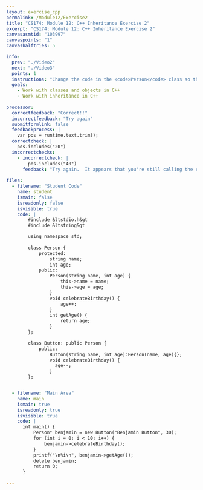 ```yaml
---
layout: exercise_cpp
permalink: /Module12/Exercise2
title: "CS174: Module 12: C++ Inheritance Exercise 2"
excerpt: "CS174: Module 12: C++ Inheritance Exercise 2"
canvasasmtid: "103997"
canvaspoints: "1"
canvashalftries: 5

info:
  prev: "./Video2"
  next: "./Video3"
  points: 1
  instructions: "Change the code in the <code>Person</code> class so that runtime polymorphism is achieved on the <code>celebrateBirthday()</code> method in the <code>Button</code> class, even when we hold a reference to a button object that's <code>Person*</code>."
  goals:
    - Work with classes and objects in C++
    - Work with inheritance in C++
    
processor:  
  correctfeedback: "Correct!!" 
  incorrectfeedback: "Try again"
  submitformlink: false
  feedbackprocess: | 
    var pos = runtime.text.trim();
  correctcheck: |
    pos.includes("20")
  incorrectchecks:
    - incorrectcheck: |
        pos.includes("40")
      feedback: "Try again.  It appears that you're still calling the celebrateBirthday() method on the Person class."
 
files:
  - filename: "Student Code"
    name: student
    ismain: false
    isreadonly: false
    isvisible: true
    code: | 
        #include &ltstdio.h&gt
        #include &ltstring&gt

        using namespace std;
      
        class Person {
            protected:
                string name;
                int age;
            public:
                Person(string name, int age) {
                    this->name = name;
                    this->age = age;
                }
                void celebrateBirthday() {
                    age++;
                }
                int getAge() {
                    return age;
                }
        };

        class Button: public Person {
            public:
                Button(string name, int age):Person(name, age){};
                void celebrateBirthday() {
                  age--;
                }
        };


  - filename: "Main Area"
    name: main
    ismain: true
    isreadonly: true
    isvisible: true
    code: | 
      int main() {
          Person* benjamin = new Button("Benjamin Button", 30);
          for (int i = 0; i < 10; i++) {
              benjamin->celebrateBirthday();
          }
          printf("\n%i\n", benjamin->getAge());
          delete benjamin;
          return 0;
      }
        
---
```

